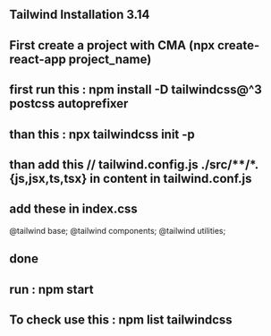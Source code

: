 ## Tailwind Installation 3.14

## First create a project with CMA (npx create-react-app project_name)

## first run this : npm install -D tailwindcss@^3 postcss autoprefixer
## than this : npx tailwindcss init -p

## than add this // tailwind.config.js ./src/**/*.{js,jsx,ts,tsx} in content in tailwind.conf.js

## add these in index.css
@tailwind base;
@tailwind components;
@tailwind utilities;

## done 

## run : npm start

## To check use this : npm list tailwindcss








